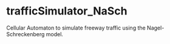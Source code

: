 # trafficSimulator_NaSch
Cellular Automaton to simulate freeway traffic using the Nagel-Schreckenberg model.
